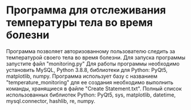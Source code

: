 # Программа для отслеживания температуры тела во время болезни

Программа позволяет авторизованному пользователю следить за температурой своего тела во время болезни.
Для запуска программы запустите файл "monitoring.py"
Для работы программы необходимо установить MySQL, Python 3.8.8, библиотеки для Python: PyQt5, matplotlib, numpy.
Программа использует базу с названием "temperature_monitoring" для ее создания необходимо выполнить команды, хранящиеся в файле "Create Statement.txt".
Полный список использованных библиотек Python: PyQt5, sys, matplotlib, datetime, mysql.connector, hashlib, re, numpy.